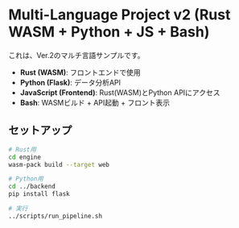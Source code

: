 # Multi-Language Project v2 (Rust WASM + Python + JS + Bash)

これは、Ver.2のマルチ言語サンプルです。

- **Rust (WASM)**: フロントエンドで使用
- **Python (Flask)**: データ分析API
- **JavaScript (Frontend)**: Rust(WASM)とPython APIにアクセス
- **Bash**: WASMビルド + API起動 + フロント表示

## セットアップ
```bash
# Rust用
cd engine
wasm-pack build --target web

# Python用
cd ../backend
pip install flask

# 実行
../scripts/run_pipeline.sh
```
